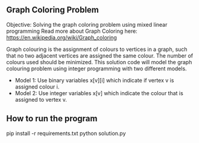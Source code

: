 ## Graph Coloring Problem

Objective: Solving the graph coloring problem using mixed linear programming
Read more about Graph Coloring here: https://en.wikipedia.org/wiki/Graph_coloring

Graph colouring is the assignment of colours to vertices in a graph, such that no two adjacent vertices are assigned the same colour. The number of colours used should be minimized.
This solution code will model the graph colouring problem using integer programming with two different models.

- Model 1: Use binary variables x[v][i] which indicate if vertex v is assigned colour i.
- Model 2: Use integer variables x[v] which indicate the colour that is assigned to vertex v.

## How to run the program
pip install -r requirements.txt
python solution.py
